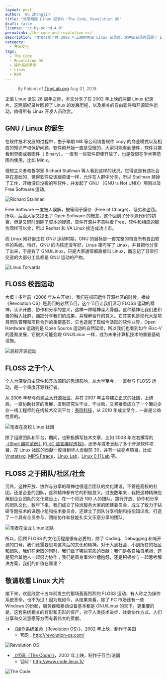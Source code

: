 ```yaml
---
layout: post
author: 'Wu Zhangjin'
title: "分享两部 Linux 纪录片：The Code, Revolution OS"
draft: false
license: "cc-by-nc-nd-4.0"
permalink: /the-code-and-revolution-os/
description: "本文分享了在 2002 年上映的两部 Linux 纪录片，这两部纪录片回顾了 Linux 的发展历程，以及相关的自由软件和开源软件运动，值得所有 Linux 开发人员欣赏。"
category:
  - 开源文化
tags:
  - The Code
  - Revolution OS
  - 操作系统革命
  - Linus
  - RSM
---
```


> By Falcon of [TinyLab.org][1]
> Aug 01, 2019

正值 Linux 诞生 28 周年之际，本文分享了在 2002 年上映的两部 Linux 纪录片，这两部纪录片回顾了 Linux 的发展历程，以及相关的自由软件和开源软件运动，值得所有 Linux 开发人员欣赏。

## GNU / Linux 的诞生

在软件技术发展的过程中，由于早期 M$ 等公司销售软件 copy 的商业模式以及相应的知识产权保护问题，软件刚开始一直是受限的，大家只能看到硬件，软件只能看到界面或者固件（ Binary）。一度有一些软件即使开放了，也是受限在学术等范围内使用，比如 Minix。

理想主义者和哲学家 Richard Stallman 等人看到这样的状况，觉得这是有违社会存在基础的，觉得软件应该跟菜谱一样，允许在人群中分享，所以 Stallman 辞掉了工作，开始没日没夜的写软件，并发起了 GNU （GNU is Not UNIX）项目以及 Free Software 运动。

![Richard Stallman](/wp-content/uploads/2019/08/floss/stallman.jpg)

Free Software 一度被人误解，被等同于廉价（Free of Charge）、低劣和盗窃。所以，后面大家又提出了 Open Software 的概念，这个回到了分享源代码的初衷，但是又同时消除了资本的疑惑，软件开源并不意味着 Free，软件和相应的服务同样可以卖，所以 Redhat 和 VA Linux 接连成功上市。

而 Linux 刚好诞生在 GNU 运动时期，GNU 的目标是一套完整的包含所有自由软件的系统，恰好，GNU 的内核还没写好，Linus 凑巧写了 Linux，并且把他分享了出来，于是有了 GNU/Linux，只是大家通常都直接叫 Linux，而忘记了日常打交道的大部分工具都是 GNU 运动的产物。

![Linus Torvards](/wp-content/uploads/2019/08/floss/linus.jpg)

## FLOSS 校园运动

大概十多年前（2006 年左右开始），我们在校园运作开源社区的时候，播放《Revolution OS》是我们的必然节目，这个节目让我们温习 FLOSS 运动的精神，认识开放、协作和分享的意义，这样一种精神深入骨髓。这种精神让我们更积极的融入社群，踊跃分享我们的成果，并理解合作的意义。它其实也是现代大型项目团队管理和项目合作的重要基石，它也造就了现如今活跃的软件业界，Open Hardware 运动则是 Open Source 运动的自然延续，所以我们也看到如今 Risc-V 的蓬勃发展，它很大可能会跟 GNU/Linux 一样，成为未来计算机技术的重要基础设施。

![高校开源运动](/wp-content/uploads/2019/08/floss/lzuoss.jpg)

## FLOSS 之于个人

个人也深受自由软件和开放源码的思想影响，从大学至今，一直参与 FLOSS 运动，是一个重度开源践行者。

从 2006 年参与创建[兰大开源社区](http://oss.lzu.edu.cn)，并在 2007 年主导建立正式的社团，上研后，一直协助社区的发展，直到研究生毕业。毕业后，又紧接着成立了一个面向企业一线工程师的在线技术交流平台：[泰晓科技](http://tinylab.org)，从 2010 年成立至今，一直是公益性质的。

![笔者在高校 Linux 社团](/wp-content/uploads/2019/08/floss/falcon.jpg)

除了组建团队和平台，期间，也积极撰写技术文章，比如 2008 年左右撰写的[《Shell 编程范例》](/open-shell-book)和[《C 语言编程透视》](/open-c-book)，还参与或者发起了多个开源软件项目，在 Linux 社区的贡献一度排到华人贡献前 30，并有一些亮点项目，比如 [Vnstatsvg](/vnstatsvg), [MIPS Ftrace](https://lwn.net/Articles/335320/)，[Linux Lab](/linux-lab)，[Linux 0.11 Lab](/linux-0.11-lab) 等。

## FLOSS 之于团队/社区/社会

另外，这种开放、协作与分享的精神也很适合团队的文化建设，不管是高校的社团，还是企业的团队，这种精神都有它的积极意义。过去数年来，我把这种精神应用到企业团队的文化建设上，在一个将近 100 人的团队，践行开放、协作和分享的团队文化，数年下来，我们成立了轮岗服务大家的团建委员会，成立了致力于钻研专题技术的课题小组和技术委员会，还建立了团队分享机制和技能知识库，打造了一个具有全员参与、团结协作和技能扎实又乐意分享的团队。

![笔者在企业 Linux 团队](/wp-content/uploads/2019/08/floss/mzoss.jpg)

所以，回顾 FLOSS 的文化历程是很有必要的，除了 Coding、Debugging 和喊开源的口号，我们还需要思考这背后的文化和精神。对于大到社会，小到所在的社区和团队，我们在索取的同时，我们做了哪些实质的贡献；我们是各自独自承担，还是配合其他人一起努力协作；我们是置身事外吐槽抱怨，还是积极参与一起思考解决方案，我们的价值在哪里？

## 敬请收看 Linux 大片

接下来，欢迎欣赏十五年前发生的那场轰轰烈烈的 FLOSS 运动，有人称之为操作系统革命，也不为过！因为现如今，从结果来看，除了 PC 市场还有一些 Windows 的份额，服务器和移动设备基本都是 GNU/Linux 的天下。更重要的是，这套系统相关的有形和无形的资产，对于人类技术进步、社会协作方式、人们分享和交流意愿等方面有着伟大的贡献。

* [《操作系统革命（Revolution OS）》](https://www.bilibili.com/video/av9512574)，2002 年上映，制作于美国
  * 官网：<http://revolution-os.com/>

![Revolution OS](/wp-content/uploads/2019/08/floss/revolutionos.jpg)


* [《代码（The Code）》](https://www.bilibili.com/video/av4242055)，2002 年上映，制作于芬兰/法国
  * 官网：<http://www.code.linux.fi/>

![The Code](/wp-content/uploads/2019/08/floss/thecode.jpg)

[1]: http://tinylab.org

